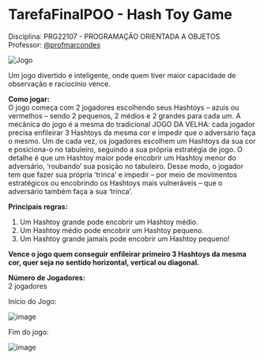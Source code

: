 # TarefaFinalPOO - Hash Toy Game

Disciplina: PRG22107 - PROGRAMAÇÃO ORIENTADA A OBJETOS <br>
Professor: [@profmarcondes](https://github.com/profmarcondes)

![Jogo](https://a-static.mlcdn.com.br/800x560/jogo-educativo-da-velha-hash-toy-divertido-raciocinio-logico-paki-toys/universotoys/1204/ccb4ce9fb471589d8a1ee94220f56426.jpeg)

Um jogo divertido e inteligente, onde quem tiver maior capacidade de observação e raciocínio vence.

<b>Como jogar:</b><br>
O jogo começa com 2 jogadores escolhendo seus Hashtoys – azuis ou vermelhos – sendo 2 pequenos, 2 médios e 2 grandes para cada um. A mecânica do jogo é a mesma do tradicional JOGO DA VELHA: cada jogador precisa enfileirar 3 Hashtoys da mesma cor e impedir que o adversário faça o mesmo. Um de cada vez, os jogadores escolhem um Hashtoys da sua cor e posiciona-o no tabuleiro, seguindo a sua própria estratégia de jogo. O detalhe é que um Hashtoy maior pode encobrir um Hashtoy menor do adversário, ‘roubando’ sua posição no tabuleiro. Desse modo, o jogador tem que fazer sua própria ‘trinca’ e impedir – por meio de movimentos estratégicos ou encobrindo os Hashtoys mais vulneráveis – que o adversário também faça a sua ‘trinca’.

<b>Principais regras:</b><br>

1. Um Hashtoy grande pode encobrir um Hashtoy médio.
2. Um Hashtoy médio pode encobrir um Hashtoy pequeno.
3. Um Hashtoy grande jamais pode encobrir um Hashtoy pequeno!

<b>Vence o jogo quem conseguir enfileirar primeiro 3 Hashtoys da mesma cor, quer seja no sentido horizontal, vertical ou diagonal.</b><br>

<b>Número de Jogadores:</b><br>
2 jogadores

Início do Jogo:

![image](https://github.com/gustavosouza89/TarefaFinalPOO/assets/17871532/e25c27c2-d4af-4c95-8398-65e6e0d00b70)


Fim do jogo:

![image](https://github.com/gustavosouza89/TarefaFinalPOO/assets/17871532/b02b2f29-4f22-4936-9f23-9680541dfd49)
